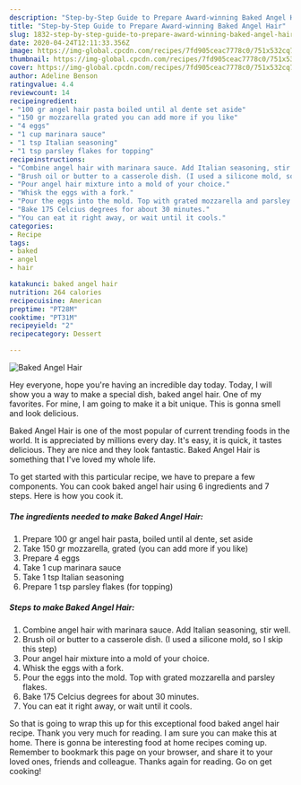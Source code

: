 ```yaml
---
description: "Step-by-Step Guide to Prepare Award-winning Baked Angel Hair"
title: "Step-by-Step Guide to Prepare Award-winning Baked Angel Hair"
slug: 1832-step-by-step-guide-to-prepare-award-winning-baked-angel-hair
date: 2020-04-24T12:11:33.356Z
image: https://img-global.cpcdn.com/recipes/7fd905ceac7778c0/751x532cq70/baked-angel-hair-recipe-main-photo.jpg
thumbnail: https://img-global.cpcdn.com/recipes/7fd905ceac7778c0/751x532cq70/baked-angel-hair-recipe-main-photo.jpg
cover: https://img-global.cpcdn.com/recipes/7fd905ceac7778c0/751x532cq70/baked-angel-hair-recipe-main-photo.jpg
author: Adeline Benson
ratingvalue: 4.4
reviewcount: 14
recipeingredient:
- "100 gr angel hair pasta boiled until al dente set aside"
- "150 gr mozzarella grated you can add more if you like"
- "4 eggs"
- "1 cup marinara sauce"
- "1 tsp Italian seasoning"
- "1 tsp parsley flakes for topping"
recipeinstructions:
- "Combine angel hair with marinara sauce. Add Italian seasoning, stir well."
- "Brush oil or butter to a casserole dish. (I used a silicone mold, so I skip this step)"
- "Pour angel hair mixture into a mold of your choice."
- "Whisk the eggs with a fork."
- "Pour the eggs into the mold. Top with grated mozzarella and parsley flakes."
- "Bake 175 Celcius degrees for about 30 minutes."
- "You can eat it right away, or wait until it cools."
categories:
- Recipe
tags:
- baked
- angel
- hair

katakunci: baked angel hair 
nutrition: 264 calories
recipecuisine: American
preptime: "PT28M"
cooktime: "PT31M"
recipeyield: "2"
recipecategory: Dessert

---
```



![Baked Angel Hair](https://img-global.cpcdn.com/recipes/7fd905ceac7778c0/751x532cq70/baked-angel-hair-recipe-main-photo.jpg)

Hey everyone, hope you're having an incredible day today. Today, I will show you a way to make a special dish, baked angel hair. One of my favorites. For mine, I am going to make it a bit unique. This is gonna smell and look delicious.



Baked Angel Hair is one of the most popular of current trending foods in the world. It is appreciated by millions every day. It's easy, it is quick, it tastes delicious. They are nice and they look fantastic. Baked Angel Hair is something that I've loved my whole life.


To get started with this particular recipe, we have to prepare a few components. You can cook baked angel hair using 6 ingredients and 7 steps. Here is how you cook it.

<!--inarticleads1-->

##### The ingredients needed to make Baked Angel Hair:

1. Prepare 100 gr angel hair pasta, boiled until al dente, set aside
1. Take 150 gr mozzarella, grated (you can add more if you like)
1. Prepare 4 eggs
1. Take 1 cup marinara sauce
1. Take 1 tsp Italian seasoning
1. Prepare 1 tsp parsley flakes (for topping)




<!--inarticleads2-->

##### Steps to make Baked Angel Hair:

1. Combine angel hair with marinara sauce. Add Italian seasoning, stir well.
1. Brush oil or butter to a casserole dish. (I used a silicone mold, so I skip this step)
1. Pour angel hair mixture into a mold of your choice.
1. Whisk the eggs with a fork.
1. Pour the eggs into the mold. Top with grated mozzarella and parsley flakes.
1. Bake 175 Celcius degrees for about 30 minutes.
1. You can eat it right away, or wait until it cools.




So that is going to wrap this up for this exceptional food baked angel hair recipe. Thank you very much for reading. I am sure you can make this at home. There is gonna be interesting food at home recipes coming up. Remember to bookmark this page on your browser, and share it to your loved ones, friends and colleague. Thanks again for reading. Go on get cooking!
